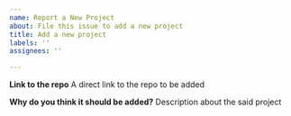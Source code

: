 ```yaml
---
name: Report a New Project
about: File this issue to add a new project
title: Add a new project
labels: ''
assignees: ''

---
```


**Link to the repo**
A direct link to the repo to be added

**Why do you think it should be added?**
Description about the said project
